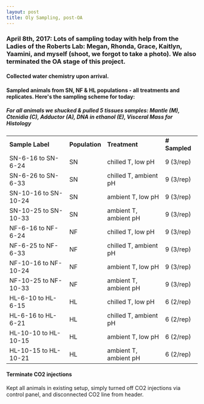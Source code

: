 ```yaml
---
layout: post
title: Oly Sampling, post-OA
---
```


### April 8th, 2017: Lots of sampling today with help from the Ladies of the Roberts Lab: Megan, Rhonda, Grace, Kaitlyn, Yaamini, and myself (shoot, we forgot to take a photo). We also terminated the OA stage of this project. 

#### Collected water chemistry upon arrival.

#### Sampled animals from SN, NF & HL populations - all treatments and replicates. Here's the sampling scheme for today:

##### For all animals we shucked & pulled 5 tissues samples: Mantle (M), Ctenidia (C), Adductor (A), DNA in ethanol (E), Visceral Mass for Histology 
|                          |            |                       |           |
|--------------------------|------------|-----------------------|-----------|
| **Sample Label**         | **Population** | **Treatment**             | **# Sampled** |
| SN-6-16 to SN-6-24       | SN         | chilled T, low pH     | 9 (3/rep) |
| SN-6-26 to SN-6-33       | SN         | chilled T, ambient pH | 9 (3/rep) |
| SN-10-16 to SN-10-24     | SN         | ambient T, low pH     | 9 (3/rep) |
| SN-10-25 to SN-10-33     | SN         | ambient T, ambient pH | 9 (3/rep) |
| NF-6-16 to NF-6-24       | NF         | chilled T, low pH     | 9 (3/rep) |
| NF-6-25 to NF-6-33       | NF         | chilled T, ambient pH | 9 (3/rep) |
| NF-10-16 to NF-10-24     | NF         | ambient T, low pH     | 9 (3/rep) |
| NF-10-25 to NF-10-33     | NF         | ambient T, ambient pH | 9 (3/rep) |
| HL-6-10 to HL-6-15       | HL         | chilled T, low pH     | 6 (2/rep) |
| HL-6-16 to HL-6-21       | HL         | chilled T, ambient pH | 6 (2/rep) |
| HL-10-10 to HL-10-15     | HL         | ambient T, low pH     | 6 (2/rep) |
| HL-10-15 to HL-10-21     | HL         | ambient T, ambient pH | 6 (2/rep) |


#### Terminate CO2 injections
Kept all animals in existing setup, simply turned off CO2 injections via control panel, and disconnected CO2 line from header. 
